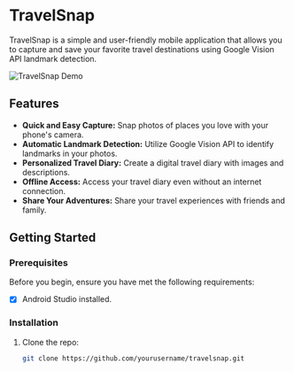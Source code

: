 # TravelSnap

TravelSnap is a simple and user-friendly mobile application that allows you to capture and save your favorite travel destinations using Google Vision API landmark detection.

![TravelSnap Demo](link_to_demo.gif)

## Features

- **Quick and Easy Capture:** Snap photos of places you love with your phone's camera.
- **Automatic Landmark Detection:** Utilize Google Vision API to identify landmarks in your photos.
- **Personalized Travel Diary:** Create a digital travel diary with images and descriptions.
- **Offline Access:** Access your travel diary even without an internet connection.
- **Share Your Adventures:** Share your travel experiences with friends and family.

## Getting Started

### Prerequisites

Before you begin, ensure you have met the following requirements:
- [x] Android Studio installed.

### Installation

1. Clone the repo:
   ```bash
   git clone https://github.com/yourusername/travelsnap.git
